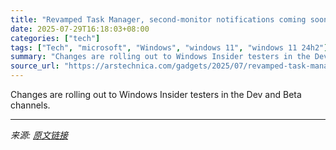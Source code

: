 ```yaml
---
title: "Revamped Task Manager, second-monitor notifications coming soon to Windows 11"
date: 2025-07-29T16:18:03+08:00
categories: ["tech"]
tags: ["Tech", "microsoft", "Windows", "windows 11", "windows 11 24h2"]
summary: "Changes are rolling out to Windows Insider testers in the Dev and Beta channels."
source_url: "https://arstechnica.com/gadgets/2025/07/revamped-task-manager-second-monitor-notifications-coming-soon-to-windows-11/"
---
```


Changes are rolling out to Windows Insider testers in the Dev and Beta channels.

---

*来源: [原文链接](https://arstechnica.com/gadgets/2025/07/revamped-task-manager-second-monitor-notifications-coming-soon-to-windows-11/)*
